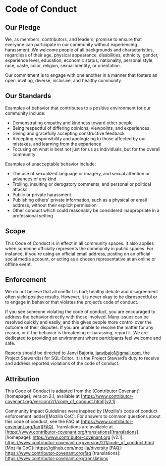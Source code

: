# Code of Conduct

## Our Pledge

We, as members, contributors, and leaders, promise to ensure that everyone can participate in our community without experiencing harassment. We welcome people of all backgrounds and characteristics, regardless of their age, physical appearance, disabilities, ethnicity, gender, experience level, education, economic status, nationality, personal style, race, caste, color, religion, sexual identity, or orientation.

Our commitment is to engage with one another in a manner that fosters an open, inviting, diverse, inclusive, and healthy community.

## Our Standards

Examples of behavior that contributes to a positive environment for our community include:

* Demonstrating empathy and kindness toward other people
* Being respectful of differing opinions, viewpoints, and experiences
* Giving and gracefully accepting constructive feedback
* Accepting responsibility and apologizing to those affected by our mistakes,
  and learning from the experience
* Focusing on what is best not just for us as individuals, but for the overall
  community

Examples of unacceptable behavior include:

* The use of sexualized language or imagery, and sexual attention or advances of
  any kind
* Trolling, insulting or derogatory comments, and personal or political attacks
* Public or private harassment
* Publishing others' private information, such as a physical or email address,
  without their explicit permission
* Other conduct which could reasonably be considered inappropriate in a
  professional setting

## Scope

This Code of Conduct is in effect in all community spaces. It also applies when someone officially represents the community in public spaces. For instance, if you're using an official email address, posting on an official social media account, or acting as a chosen representative at an online or offline event.

## Enforcement

We do not believe that all conflict is bad; healthy debate and disagreement often yield positive results. However, it is never okay to be disrespectful or to engage in behavior that violates the project’s code of conduct.

If you see someone violating the code of conduct, you are encouraged to address the behavior directly with those involved. Many issues can be resolved quickly and easily, and this gives people more control over the outcome of their disputes. If you are unable to resolve the matter for any reason, or if the behavior is threatening or harassing, report it. We are dedicated to providing an environment where participants feel welcome and safe.

Reports should be directed to Janvi Bajoria, [janvibajo1@gmail.com](janvibajo1@gmail.com), the Project Steward(s) for SQL-Editor. It is the Project Steward’s duty to receive and address reported violations of the code of conduct.

## Attribution

This Code of Conduct is adapted from the [Contributor Covenant][homepage],
version 2.1, available at
[https://www.contributor-covenant.org/version/2/1/code_of_conduct.html][v2.1].

Community Impact Guidelines were inspired by
[Mozilla's code of conduct enforcement ladder][Mozilla CoC].
For answers to common questions about this code of conduct, see the FAQ at
[https://www.contributor-covenant.org/faq][FAQ]. Translations are available at
[https://www.contributor-covenant.org/translations][translations].
[homepage]: https://www.contributor-covenant.org
[v2.1]: https://www.contributor-covenant.org/version/2/1/code_of_conduct.html
[Mozilla CoC]: https://github.com/mozilla/diversity
[FAQ]: https://www.contributor-covenant.org/faq
[translations]: https://www.contributor-covenant.org/translations
